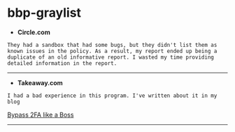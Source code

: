 # bbp-graylist

* **Circle.com**
  
```They had a sandbox that had some bugs, but they didn't list them as known issues in the policy. As a result, my report ended up being a duplicate of an old informative report. I wasted my time providing detailed information in the report.```

------------

* **Takeaway.com**

```
I had a bad experience in this program. I've written about it in my blog
```

[Bypass 2FA like a Boss](https://infosecwriteups.com/bypass-2fa-like-a-boss-378787707ba)

------------
